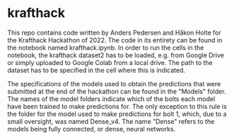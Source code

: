 # krafthack

This repo contains code written by Anders Pedersen and Håkon Holte for the Krafthack Hackathon of 2022. The code in its entirety can be found in the notebook named krafthack.ipynb.
In order to run the cells in the notebook, the krafthack dataset2 has to be loaded, e.g. from Google Drive or simply uploaded to Google Colab from a local drive. The path
to the dataset has to be specified in the cell where this is indicated. 

The specifications of the models used to obtain the predictions that were submitted at the end of the hackathon can be found in the "Models" folder. The names of the model
folders indicate which of the bolts each model have been trained to make predictions for. The only exception to this rule is the folder for the model used to make predictions
for bolt 1, which, due to a small oversight, was named Dense_v4. The name "Dense" refers to the models being fully connected, or dense, neural networks. 
